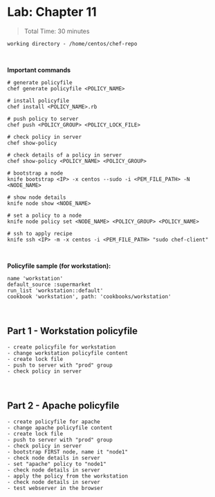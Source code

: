 
# Lab: Chapter 11

> Total Time: 30 minutes

`working directory - /home/centos/chef-repo`

<br>

**Important commands**

```
# generate policyfile
chef generate policyfile <POLICY_NAME>

# install policyfile
chef install <POLICY_NAME>.rb

# push policy to server
chef push <POLICY_GROUP> <POLICY_LOCK_FILE>

# check policy in server
chef show-policy

# check details of a policy in server
chef show-policy <POLICY_NAME> <POLICY_GROUP>

# bootstrap a node
knife bootstrap <IP> -x centos --sudo -i <PEM_FILE_PATH> -N <NODE_NAME>

# show node details
knife node show <NODE_NAME>

# set a policy to a node
knife node policy set <NODE_NAME> <POLICY_GROUP> <POLICY_NAME>

# ssh to apply recipe
knife ssh <IP> -m -x centos -i <PEM_FILE_PATH> "sudo chef-client"
```

<br>

**Policyfile sample (for workstation):**

```
name 'workstation'
default_source :supermarket
run_list 'workstation::default'
cookbook 'workstation', path: 'cookbooks/workstation'
```

<br>

## Part 1 - Workstation policyfile

```
- create policyfile for workstation
- change workstation policyfile content
- create lock file
- push to server with "prod" group
- check policy in server
```


<br>

## Part 2 - Apache policyfile

```
- create policyfile for apache
- change apache policyfile content
- create lock file
- push to server with "prod" group
- check policy in server
- bootstrap FIRST node, name it "node1"
- check node details in server
- set "apache" policy to "node1"
- check node details in server
- apply the policy from the workstation
- check node details in server
- test webserver in the browser
```
